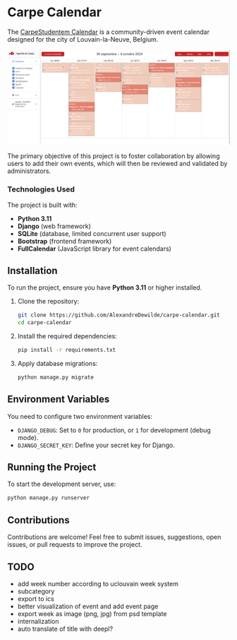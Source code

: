 # Carpe Calendar

The [CarpeStudentem Calendar](https://agenda.carpestudentem.be/calendar/) is a community-driven event calendar designed for the city of Louvain-la-Neuve, Belgium.

![Calendar example](https://github.com/AlexandreDewilde/carpe-calendar/blob/main/doc/images/calendar.png?raw=true)

The primary objective of this project is to foster collaboration by allowing users to add their own events, which will then be reviewed and validated by administrators.

### Technologies Used

The project is built with:

- **Python 3.11**
- **Django** (web framework)
- **SQLite** (database, limited concurrent user support)
- **Bootstrap** (frontend framework)
- **FullCalendar** (JavaScript library for event calendars)

## Installation

To run the project, ensure you have **Python 3.11** or higher installed.

1. Clone the repository:
   ```bash
   git clone https://github.com/AlexandreDewilde/carpe-calendar.git
   cd carpe-calendar
   ```

2. Install the required dependencies:
   ```bash
   pip install -r requirements.txt
   ```

3. Apply database migrations:
   ```bash
   python manage.py migrate
   ```

## Environment Variables

You need to configure two environment variables:

- `DJANGO_DEBUG`: Set to `0` for production, or `1` for development (debug mode).
- `DJANGO_SECRET_KEY`: Define your secret key for Django.

## Running the Project

To start the development server, use:

```bash
python manage.py runserver
```

## Contributions

Contributions are welcome! Feel free to submit issues, suggestions, open issues, or pull requests to improve the project.

## TODO


* add week number according to uclouvain week system
* subcategory
* export to ics
* better visualization of event and add event page
* export week as image (png, jpg) from psd template
* internalization
* auto translate of title with deepl?
